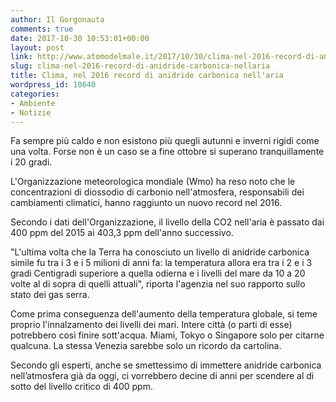 ```yaml
---
author: Il Gorgonauta
comments: true
date: 2017-10-30 10:53:01+00:00
layout: post
link: http://www.atomodelmale.it/2017/10/30/clima-nel-2016-record-di-anidride-carbonica-nellaria/
slug: clima-nel-2016-record-di-anidride-carbonica-nellaria
title: Clima, nel 2016 record di anidride carbonica nell'aria
wordpress_id: 18640
categories:
- Ambiente
- Notizie
---
```


Fa sempre più caldo e non esistono più quegli autunni e inverni rigidi come una volta. Forse non è un caso se a fine ottobre si superano tranquillamente i 20 gradi.

L'Organizzazione meteorologica mondiale (Wmo) ha reso noto che le concentrazioni di diossodio di carbonio nell'atmosfera, responsabili dei cambiamenti climatici, hanno raggiunto un nuovo record nel 2016.


Secondo i dati dell'Organizzazione, il livello della CO2 nell'aria è passato dai 400 ppm del 2015 ai 403,3 ppm dell'anno successivo.

"L'ultima volta che la Terra ha conosciuto un livello di anidride carbonica simile fu tra i 3 e i 5 milioni di anni fa: la temperatura allora era tra i 2 e i 3 gradi Centigradi superiore a quella odierna e i livelli del mare da 10 a 20 volte al di sopra di quelli attuali", riporta l'agenzia nel suo rapporto sullo stato dei gas serra.

Come prima conseguenza dell'aumento della temperatura globale, si teme proprio l'innalzamento dei livelli dei mari. Intere città (o parti di esse) potrebbero così finire sott'acqua. Miami, Tokyo o Singapore solo per citarne qualcuna. La stessa Venezia sarebbe solo un ricordo da cartolina.

Secondo gli esperti, anche se smettessimo di immettere anidride carbonica nell’atmosfera già da oggi, ci vorrebbero decine di anni per scendere al di sotto del livello critico di 400 ppm.
